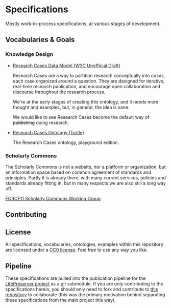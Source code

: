 # Specifications

Mostly work-in-process specifications, at various stages of development.

## Vocabularies & Goals

### Knowledge Design

* [Research Cases Data Model (W3C Unofficial Draft)](playground/knowledge-design/research-cases/index.html)

  Research Cases are a way to partition research conceptually into _cases_,
  each case organized around a question. They are designed for iterative,
  real-time research publication, and encourage open collaboration and
  discourse throughout the research process.

  We're at the early stages of creating this ontology, and it needs more
  thought and examples, but, in general, the idea is sane.

  We would like to see Research Cases become the default way of ~~publishing~~
  doing research.

* [Research Cases Ontology (Turtle)](playground/knowledge-design/research-cases/rcases.ttl)

  The Research Cases ontology, playground edition.

### Scholarly Commons

The Scholarly Commons is not a website, nor a platform or organization, but an
information space based on common agreement of standards and principles. Partly
it is already there, with many current services, policies and standards already
fitting in, but in many respects we are also still a long way off.

[FORCE11 Scholarly Commons Working Group](https://www.force11.org/group/scholarly-commons-working-group)

## Contributing


## License

All specifications, vocabularies, ontologies, examples within this repository
are licensed under a [CC0 license]. Feel free to use any way you like.

## Pipeline

These specifications are pulled into the publication pipeline for the
[LifePreserver project][lifepreserver] as a git submodule. If you are only
contributing to the specifications herein, you should only need to fork and
contribute to [this repository] to collaborate (this was the primary motivation
behind separating these specifications from the main project this way).

[lifepreserver]: https://github.com/pentandra/lifepreserver
[this repository]: https://github.com/pentandra/specifications
[CC0 license]: https://creativecommons.org/publicdomain/zero/1.0/
